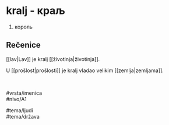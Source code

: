 # kralj - краљ

1. король  

## Rečenice

[[lav|Lav]] je kralj [[životinja|životinja]].  

U [[prošlost|prošlosti]] je kralj vladao velikim [[zemlja|zemljama]].  

<br>

#vrsta/imenica  
#nivo/A1  

#tema/ljudi  
#tema/država  
